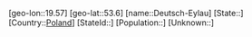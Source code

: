 ﻿---
location: [53.6,19.57]
type: City
tags:
- geo/City


SpocWebEntityId: 29768
isDeleted: false
confidential: public

---
[geo-lon::19.57]
[geo-lat::53.6]
[name::Deutsch-Eylau]
[State::]
[Country::[Poland](geo/Continent/Europe/Poland.md)]
[StateId::]
[Population::]
[Unknown::]

